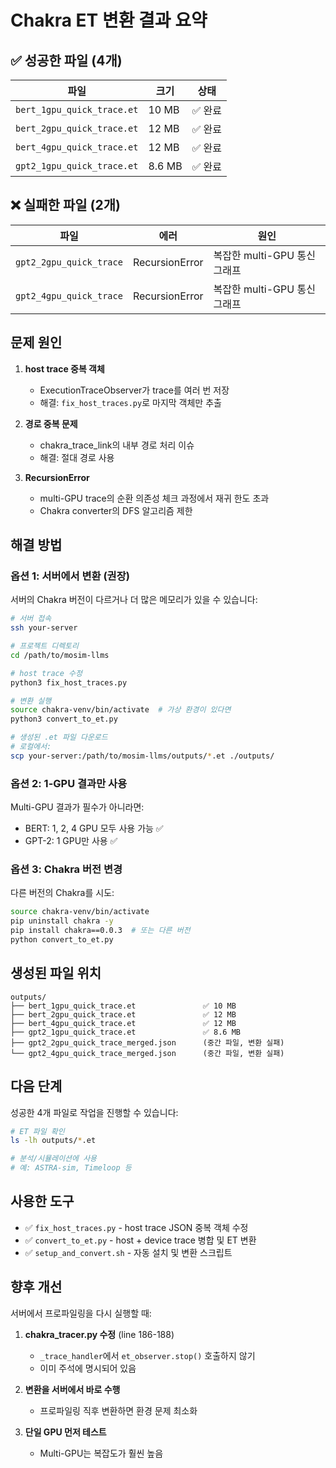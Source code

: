 # Chakra ET 변환 결과 요약

## ✅ 성공한 파일 (4개)

| 파일 | 크기 | 상태 |
|------|------|------|
| `bert_1gpu_quick_trace.et` | 10 MB | ✅ 완료 |
| `bert_2gpu_quick_trace.et` | 12 MB | ✅ 완료 |
| `bert_4gpu_quick_trace.et` | 12 MB | ✅ 완료 |
| `gpt2_1gpu_quick_trace.et` | 8.6 MB | ✅ 완료 |

## ❌ 실패한 파일 (2개)

| 파일 | 에러 | 원인 |
|------|------|------|
| `gpt2_2gpu_quick_trace` | RecursionError | 복잡한 multi-GPU 통신 그래프 |
| `gpt2_4gpu_quick_trace` | RecursionError | 복잡한 multi-GPU 통신 그래프 |

## 문제 원인

1. **host trace 중복 객체**
   - ExecutionTraceObserver가 trace를 여러 번 저장
   - 해결: `fix_host_traces.py`로 마지막 객체만 추출

2. **경로 중복 문제**
   - chakra_trace_link의 내부 경로 처리 이슈
   - 해결: 절대 경로 사용

3. **RecursionError**
   - multi-GPU trace의 순환 의존성 체크 과정에서 재귀 한도 초과
   - Chakra converter의 DFS 알고리즘 제한

## 해결 방법

### 옵션 1: 서버에서 변환 (권장)

서버의 Chakra 버전이 다르거나 더 많은 메모리가 있을 수 있습니다:

```bash
# 서버 접속
ssh your-server

# 프로젝트 디렉토리
cd /path/to/mosim-llms

# host trace 수정
python3 fix_host_traces.py

# 변환 실행
source chakra-venv/bin/activate  # 가상 환경이 있다면
python3 convert_to_et.py

# 생성된 .et 파일 다운로드
# 로컬에서:
scp your-server:/path/to/mosim-llms/outputs/*.et ./outputs/
```

### 옵션 2: 1-GPU 결과만 사용

Multi-GPU 결과가 필수가 아니라면:
- BERT: 1, 2, 4 GPU 모두 사용 가능 ✅
- GPT-2: 1 GPU만 사용 ✅

### 옵션 3: Chakra 버전 변경

다른 버전의 Chakra를 시도:

```bash
source chakra-venv/bin/activate
pip uninstall chakra -y
pip install chakra==0.0.3  # 또는 다른 버전
python convert_to_et.py
```

## 생성된 파일 위치

```
outputs/
├── bert_1gpu_quick_trace.et               ✅ 10 MB
├── bert_2gpu_quick_trace.et               ✅ 12 MB
├── bert_4gpu_quick_trace.et               ✅ 12 MB
├── gpt2_1gpu_quick_trace.et               ✅ 8.6 MB
├── gpt2_2gpu_quick_trace_merged.json      (중간 파일, 변환 실패)
└── gpt2_4gpu_quick_trace_merged.json      (중간 파일, 변환 실패)
```

## 다음 단계

성공한 4개 파일로 작업을 진행할 수 있습니다:

```bash
# ET 파일 확인
ls -lh outputs/*.et

# 분석/시뮬레이션에 사용
# 예: ASTRA-sim, Timeloop 등
```

## 사용한 도구

- ✅ `fix_host_traces.py` - host trace JSON 중복 객체 수정
- ✅ `convert_to_et.py` - host + device trace 병합 및 ET 변환
- ✅ `setup_and_convert.sh` - 자동 설치 및 변환 스크립트

## 향후 개선

서버에서 프로파일링을 다시 실행할 때:

1. **chakra_tracer.py 수정** (line 186-188)
   - `_trace_handler`에서 `et_observer.stop()` 호출하지 않기
   - 이미 주석에 명시되어 있음

2. **변환을 서버에서 바로 수행**
   - 프로파일링 직후 변환하면 환경 문제 최소화

3. **단일 GPU 먼저 테스트**
   - Multi-GPU는 복잡도가 훨씬 높음

